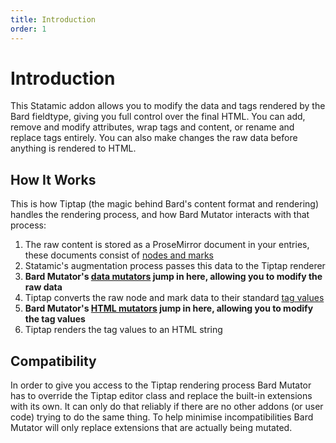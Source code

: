```yaml
---
title: Introduction
order: 1
---
```


# Introduction

This Statamic addon allows you to modify the data and tags rendered by the Bard fieldtype, giving you full control over the final HTML. You can add, remove and modify attributes, wrap tags and content, or rename and replace tags entirely. You can also make changes the raw data before anything is rendered to HTML.

## How It Works

This is how Tiptap (the magic behind Bard's content format and rendering) handles the rendering process, and how Bard Mutator interacts with that process:

1. The raw content is stored as a ProseMirror document in your entries, these documents consist of [nodes and marks](data-formats)
2. Statamic's augmentation process passes this data to the Tiptap renderer
3. **Bard Mutator's [data mutators](mutators#data-mutators) jump in here, allowing you to modify the raw data**
4. Tiptap converts the raw node and mark data to their standard [tag values](data-formats#html-values)
5. **Bard Mutator's [HTML mutators](mutators#html-mutators) jump in here, allowing you to modify the tag values**
6. Tiptap renders the tag values to an HTML string

## Compatibility

In order to give you access to the Tiptap rendering process Bard Mutator has to override the Tiptap editor class and replace the built-in extensions with its own. It can only do that reliably if there are no other addons (or user code) trying to do the same thing. To help minimise incompatibilities Bard Mutator will only replace extensions that are actually being mutated.
